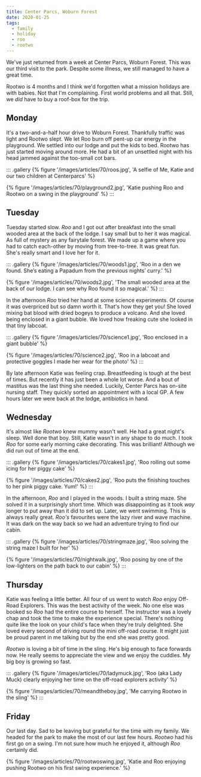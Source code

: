 ```yaml
---
title: Center Parcs, Woburn Forest
date: 2020-01-25
tags:
  - family
  - holiday
  - roo
  - rootwo
---
```

We've just returned from a week at Center Parcs, Woburn Forest. This was our third visit to the park. Despite some illness, we still managed to have a great time.

Rootwo is 4 months and I think we'd forgotten what a mission holidays are with babies. Not that I'm complaining. First world problems and all that. Still, we *did* have to buy a roof-box for the trip. 

## Monday

It's a two-and-a-half hour drive to Woburn Forest. Thankfully traffic was light and Rootwo slept. We let Roo burn off pent-up car energy in the playground. We settled into our lodge and put the kids to bed. Rootwo has just started moving around more. He had a bit of an unsettled night with his head jammed against the too-small cot bars. 

::: .gallery
{% figure '/images/articles/70/roos.jpg', 'A selfie of Me, Katie and our two children at Centerparcs' %}

{% figure '/images/articles/70/playground2.jpg', 'Katie pushing Roo and Rootwo on a swing in the playground' %}
:::

## Tuesday

Tuesday started slow. *Roo* and I got out after breakfast into the small wooded area at the back of the lodge. I say small but to her it was magical. As full of mystery as any fairytale forest. We made up a game where you had to catch each-other by moving from tree-to-tree. It was great fun. She's really smart and I love her for it. 

::: .gallery
{% figure '/images/articles/70/woods1.jpg', 'Roo in a den we found. She’s eating a Papadum from the previous nights’ curry.' %}

{% figure '/images/articles/70/woods2.jpg', 'The small wooded area at the back of our lodge. I can see why Roo found it so magical.' %}
:::

In the afternoon *Roo* tried her hand at some science experiments. Of course it was overpriced but so damn worth it. That's how they get you! She loved mixing bat blood with dried bogeys to produce a volcano. And she loved being enclosed in a giant bubble. We loved how freaking cute she looked in that tiny labcoat.

::: .gallery
{% figure '/images/articles/70/science1.jpg', 'Roo enclosed in a giant bubble' %}

{% figure '/images/articles/70/science2.jpg', 'Roo in a labcoat and protective goggles I made her wear for the photo' %}
:::

By late afternoon Katie was feeling crap. Breastfeeding is tough at the best of times. But recently it has just been a whole lot worse. And a bout of mastitus was the last thing she needed. Luckily, Center Parcs has on-site nursing staff. They quickly sorted an appointment with a local GP. A few hours later we were back at the lodge, antibiotics in hand. 

## Wednesday

It's almost like *Rootwo* knew mummy wasn't well. He had a great night's sleep. Well done that boy. Still, Katie wasn't in any shape to do much. I took *Roo* for some early morning cake decorating. This was brilliant! Although we did run out of time at the end. 

::: .gallery
{% figure '/images/articles/70/cakes1.jpg', 'Roo rolling out some icing for her piggy cake' %}

{% figure '/images/articles/70/cakes2.jpg', 'Roo puts the finishing touches to her pink piggy cake. Yum!' %}
:::

In the afternoon, *Roo* and I played in the woods. I built a string maze. She solved it in a surprisingly short time. Which was disappointing as it took *way* longer to put away than it did to set up. Later, we went swimming. This is always really great. *Roo's* favourites were the lazy river and wave machine. It was dark on the way back so we had an adventure trying to find our cabin.

::: .gallery
{% figure '/images/articles/70/stringmaze.jpg', 'Roo solving the string maze I built for her' %}

{% figure '/images/articles/70/nightwalk.jpg', 'Roo posing by one of the low-lighters on the path back to our cabin' %}
:::

## Thursday

Katie was feeling a little better. All four of us went to watch *Roo* enjoy Off-Road Explorers. This was the best activity of the week. No one else was booked so *Roo* had the entire course to herself. The instructor was a lovely chap and took the time to make the experience special. There's nothing quite like the look on your child's face when they're truly delighted. She loved every second of driving round the mini off-road course. It might just be proud parent in me talking but by the end she was pretty good. 

*Rootwo* is loving a bit of time in the sling. He's big enough to face forwards now. He really seems to appreciate the view and we enjoy the cuddles. My big boy is growing so fast.

::: .gallery
{% figure '/images/articles/70/ladymuck.jpg', 'Roo (aka Lady Muck) clearly enjoying her time on the off-road explorers activity' %}

{% figure '/images/articles/70/meandtheboy.jpg', 'Me carrying Rootwo in the sling' %}
:::

## Friday

Our last day. Sad to be leaving but grateful for the time with my family. We headed for the park to make the most of our last few hours. *Rootwo* had his first go on a swing. I'm not sure how much he enjoyed it, although *Roo* certainly did. 

{% figure '/images/articles/70/rootwoswing.jpg', 'Katie and Roo enjoying pushing Rootwo on his first swing experience.' %}